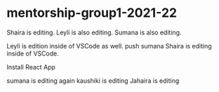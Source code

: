 # mentorship-group1-2021-22

Shaira is editing. 
Leyli is also editing.
Sumana is also editing.


Leyli is edition inside of VSCode as well.
push sumana
Shaira is editing inside of VSCode. 

Install React App

sumana is editing again
kaushiki is editing
Jahaira is editing 
